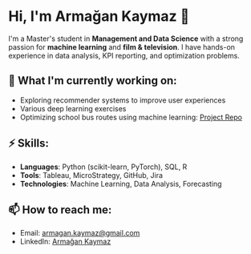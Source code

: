 
<!--
**armagankaymaz/armagankaymaz** is a ✨ _special_ ✨ repository because its `README.md` (this file) appears on your GitHub profile.

Here are some ideas to get you started:

- 🔭 I’m currently working on ...
- 🌱 I’m currently learning ...
- 👯 I’m looking to collaborate on ...
- 🤔 I’m looking for help with ...
- 💬 Ask me about ...
- 📫 How to reach me: ...
- 😄 Pronouns: ...
- ⚡ Fun fact: ...

![GitHub stats](https://github-readme-stats.vercel.app/api?username=armagankaymaz&show_icons=true)
-->

# Hi, I'm Armağan Kaymaz 👋

I'm a Master's student in **Management and Data Science** with a strong passion for **machine learning** and **film & television**. 
I have hands-on experience in data analysis, KPI reporting, and optimization problems.

## 🌱 What I'm currently working on:
- Exploring recommender systems to improve user experiences
- Various deep learning exercises
- Optimizing school bus routes using machine learning: [Project Repo](https://github.com/stepkurniawan/schoolbus-timetable-optimization)


## ⚡ Skills:
- **Languages**: Python (scikit-learn, PyTorch), SQL, R
- **Tools**: Tableau, MicroStrategy, GitHub, Jira
- **Technologies**: Machine Learning, Data Analysis, Forecasting

## 📫 How to reach me:
- Email: [armagan.kaymaz@gmail.com](mailto:armagan.kaymaz@gmail.com)
- LinkedIn: [Armağan Kaymaz](https://linkedin.com/in/armagankaymaz)


